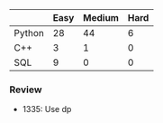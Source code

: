 |           | Easy  | Medium | Hard  |
|-----------|-------|--------|-------|
| Python    | 28    | 44     | 6     |
| C++       | 3     | 1      | 0     |
| SQL       | 9     | 0      | 0     |


### Review
* 1335: Use dp